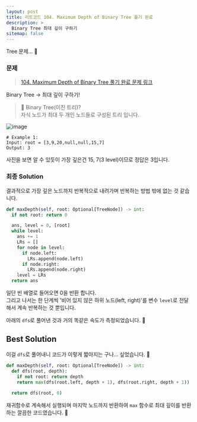 ```yaml
---
layout: post
title: 리트코드 104. Maximum Depth of Binary Tree 풀기 완료
description: >
  Binary Tree 최대 깊이 구하기
sitemap: false
---
```


Tree 문제... 🎋

### 문제
> [104. Maximum Depth of Binary Tree 풀기 완료 문제 링크](https://leetcode.com/problems/binary-tree-level-order-traversal/?envType=study-plan&id=level-1)

Binary Tree → 최대 깊이 구하기!

> 🤔 Binary Tree(이진 트리)?
> <br>
> 자식 노드가 최대 두 개인 노드들로 구성된 트리 입니다.

![image](https://user-images.githubusercontent.com/93169519/230863009-94cf7a63-7198-4a16-b890-40a5710705d2.png)

```text
# Example 1:
Input: root = [3,9,20,null,null,15,7]
Output: 3
```

사진을 보면 알 수 있듯이 가장 깊은건  15, 7(3 level)이므로 정답은 3입니다.

### 최종 Solution

결과적으로 가장 깊은 노드까지 반복적으로 내려가며 반복하는 방법 밖에 없는 것 같습니다.

```python
def maxDepth(self, root: Optional[TreeNode]) -> int:
  if not root: return 0

  ans, level = 0, [root]
  while level:
    ans += 1
    LRs = []
    for node in level:
      if node.left:
        LRs.append(node.left)
      if node.right:
        LRs.append(node.right)
    level = LRs
  return ans
```

일단 빈 배열로 들어오면 0을 반환 합니다.
<br>
그리고 나서는 한 단계씩 '비어 있지 않은 하위 노드(left, right)'를 변수 `level`로 전달해서 계속 반복하는 것 뿐입니다.

아래의 `dfs`로 풀어낸 것과 거의 똑같은 속도가 측정되었습니다. 🥸

## Best Solution
이걸 `dfs`로 풀어내니 코드가 이렇게 짧아지는 구나... 싶었습니다. 🤔

```python
def maxDepth(self, root: Optional[TreeNode]) -> int:
  def dfs(root, depth):
    if not root: return depth
    return max(dfs(root.left, depth + 1), dfs(root.right, depth + 1))
                 
  return dfs(root, 0)
```

재귀함수로 계속해서 실행되며 마지막 노드까지 반환하여 `max` 함수로 최대 깊이를 반환하는 깔끔한 코드였습니다. 🧐
